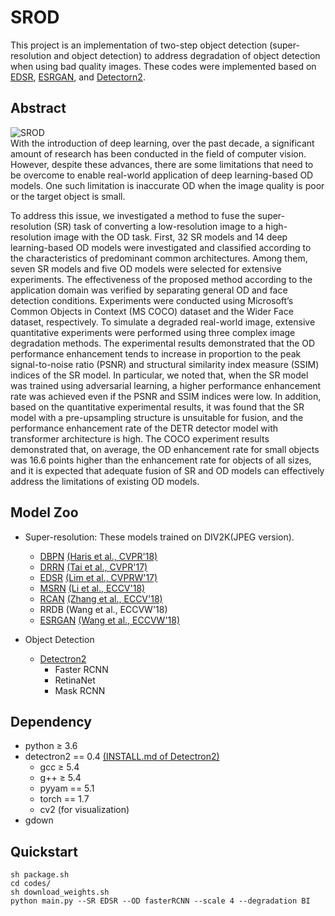# SROD
This project is an implementation of two-step object detection (super-resolution and object detection) to address degradation of object detection when using bad quality images. These codes were implemented based on [EDSR](https://github.com/sanghyun-son/EDSR-PyTorch), [ESRGAN](https://github.com/xinntao/ESRGAN), and [Detectorn2](https://github.com/facebookresearch/detectron2).

## Abstract
![SROD](https://user-images.githubusercontent.com/44395361/113983961-871f9b80-9885-11eb-910c-d89ebe729399.png)
<br/>
With the introduction of deep learning, over the past decade, a significant amount of research has been conducted in the field of computer vision. However, despite these advances, there are some limitations that need to be overcome to enable real-world application of deep learning-based OD models. One such limitation is inaccurate OD when the image quality is poor or the target object is small.

To address this issue, we investigated a method to fuse the super-resolution (SR) task of converting a low-resolution image to a high-resolution image with the OD task. First, 32 SR models and 14 deep learning-based OD models were investigated and classified according to the characteristics of predominant common architectures. Among them, seven SR models and five OD models were selected for extensive experiments. The effectiveness of the proposed method according to the application domain was verified by separating general OD and face detection conditions. Experiments were conducted using Microsoft’s Common Objects in Context (MS COCO) dataset and the Wider Face dataset, respectively. To simulate a degraded real-world image, extensive quantitative experiments were performed using three complex image degradation methods. The experimental results demonstrated that the OD performance enhancement tends to increase in proportion to the peak signal-to-noise ratio (PSNR) and structural similarity index measure (SSIM) indices of the SR model. In particular, we noted that, when the SR model was trained using adversarial learning, a higher performance enhancement rate was achieved even if the PSNR and SSIM indices were low. In addition, based on the quantitative experimental results, it was found that the SR model with a pre-upsampling structure is unsuitable for fusion, and the performance enhancement rate of the DETR detector model with transformer architecture is high. The COCO experiment results demonstrated that, on average, the OD enhancement rate for small objects was 16.6 points higher than the enhancement rate for objects of all sizes, and it is expected that adequate fusion of SR and OD models can effectively address the limitations of existing OD models.

## Model Zoo
- Super-resolution: These models trained on DIV2K(JPEG version).
  -  [DBPN](https://github.com/alterzero/DBPN-Pytorch) [(Haris et al., CVPR'18)](https://alterzero.github.io/projects/DBPN_cvpr2018_final.pdf)
  -  [DRRN](https://github.com/tyshiwo/DRRN_CVPR17) [(Tai et al., CVPR'17)](http://cvlab.cse.msu.edu/pdfs/Tai_Yang_Liu_CVPR2017.pdf)
  -  [EDSR](https://github.com/sanghyun-son/EDSR-PyTorch) [(Lim et al., CVPRW'17)](https://openaccess.thecvf.com/content_cvpr_2017_workshops/w12/papers/Lim_Enhanced_Deep_Residual_CVPR_2017_paper.pdf)
  -  [MSRN](https://github.com/MIVRC/MSRN-PyTorch) [(Li et al., ECCV'18)](https://openaccess.thecvf.com/content_ECCV_2018/papers/Juncheng_Li_Multi-scale_Residual_Network_ECCV_2018_paper.pdf)
  -  [RCAN](https://github.com/yulunzhang/RCAN) [(Zhang et al., ECCV'18)](https://openaccess.thecvf.com/content_ECCV_2018/papers/Yulun_Zhang_Image_Super-Resolution_Using_ECCV_2018_paper.pdf)
  -  RRDB (Wang et al., ECCVW'18)
  -  [ESRGAN](https://github.com/xinntao/ESRGAN) [(Wang et al., ECCVW'18)](https://openaccess.thecvf.com/content_ECCVW_2018/papers/11133/Wang_ESRGAN_Enhanced_Super-Resolution_Generative_Adversarial_Networks_ECCVW_2018_paper.pdf)

- Object Detection
  -  [Detectron2](https://github.com/facebookresearch/detectron2/blob/master/MODEL_ZOO.md)
     - Faster RCNN
     - RetinaNet
     - Mask RCNN

## Dependency
- python ≥ 3.6
- detectron2 == 0.4 [(INSTALL.md of Detectron2)](https://github.com/facebookresearch/detectron2/blob/master/INSTALL.md)
  - gcc ≥ 5.4
  - g++ ≥ 5.4
  - pyyam == 5.1
  - torch == 1.7
  - cv2 (for visualization)
- gdown


## Quickstart
```{bash}
sh package.sh
cd codes/
sh download_weights.sh
python main.py --SR EDSR --OD fasterRCNN --scale 4 --degradation BI
```
